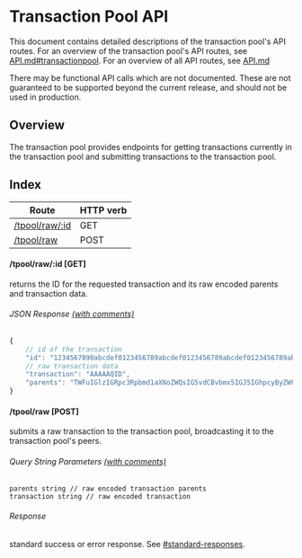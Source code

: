 Transaction Pool API
=========

This document contains detailed descriptions of the transaction pool's API
routes. For an overview of the transaction pool's API routes, see
[API.md#transactionpool](/doc/API.md#transactionpool).  For an overview of all
API routes, see [API.md](/doc/API.md)

There may be functional API calls which are not documented. These are not
guaranteed to be supported beyond the current release, and should not be used
in production.

Overview
--------

The transaction pool provides endpoints for getting transactions currently in
the transaction pool and submitting transactions to the transaction pool.

Index
-----

| Route                           | HTTP verb |
| ------------------------------- | --------- |
| [/tpool/raw/:id](#tpoolraw-get) | GET       |
| [/tpool/raw](#tpoolraw-post)    | POST      |

#### /tpool/raw/:id [GET]

returns the ID for the requested transaction and its raw encoded parents and transaction data.

###### JSON Response [(with comments)](/doc/api/Transactionpool.md#json-response)
```javascript
{
	// id of the transaction
	"id": "1234567890abcdef0123456789abcdef0123456789abcdef0123456789abcdef",
	// raw transaction data
	"transaction": "AAAAAQID",
	"parents": "TWFuIGlzIGRpc3Rpbmd1aXNoZWQsIG5vdCBvbmx5IGJ5IGhpcyByZWFzb24sIGJ1dCBieSB0aGlz",
}
```

#### /tpool/raw [POST]

submits a raw transaction to the transaction pool, broadcasting it to the transaction pool's peers.

###### Query String Parameters [(with comments)](/doc/api/Transactionpool.md#query-string-parameters)

```
parents string // raw encoded transaction parents
transaction string // raw encoded transaction
```

###### Response
standard success or error response. See
[#standard-responses](#standard-responses).

